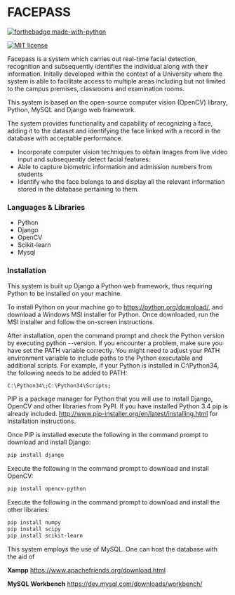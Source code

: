 # FACEPASS

[![forthebadge made-with-python](http://ForTheBadge.com/images/badges/made-with-python.svg)](https://www.python.org/)

[![MIT license](https://img.shields.io/badge/License-MIT-blue.svg)](https://lbesson.mit-license.org/)

Facepass is a system which carries out real-time facial detection, recognition and subsequently identifies the individual along with their information. Initally developed within the context of a University where the system is able to facilitate access to multiple areas including but not limited to the campus premises, classrooms and examination rooms.

This system is based on the open-source computer vision (OpenCV) library, Python, MySQL
and Django web framework. 

The system provides functionality and capability of recognizing a face, adding
it to the dataset and identifying the face linked with a record in the database with acceptable
performance. 



  - Incorporate computer vision techniques to obtain images
from live video input and subsequently detect facial features.
  - Able to capture biometric information and admission
numbers from students
  - Identify who the face belongs to and display all the
relevant information stored in the database pertaining to them.
  




### Languages & Libraries



* Python 
* Django 
* OpenCV 
* Scikit-learn
* Mysql




### Installation

This system is built up Django a Python web framework, thus requiring Python to be installed on your machine.

To install Python on your machine go to https://python.org/download/, and download a Windows MSI installer for Python. Once downloaded, run the MSI installer and follow the on-screen instructions.

After installation, open the command prompt and check the Python version by executing python --version. If you encounter a problem, make sure you have set the PATH variable correctly. You might need to adjust your PATH environment variable to include paths to the Python executable and additional scripts. For example, if your Python is installed in C:\Python34\, the following  needs to be added to PATH:

```sh
C:\Python34\;C:\Python34\Scripts;
```

PIP is a package manager for Python that you will use  to install Django, OpenCV and other libraries from PyPI. If you have installed Python 3.4 pip is already included. http://www.pip-installer.org/en/latest/installing.html for installation instructions.

Once PIP is installed execute the following in the command prompt to download and install Django: 

```sh
pip install django
```

Execute the following in the command prompt to download and install OpenCV:
```sh
pip install opencv-python
```
Execute the following in the command prompt to download and install the other libraries:
```sh
pip install numpy
pip install scipy
pip install scikit-learn
```


This system employs the use of MySQL. One can host the database with the aid of 

**Xampp** https://www.apachefriends.org/download.html

**MySQL Workbench** https://dev.mysql.com/downloads/workbench/

